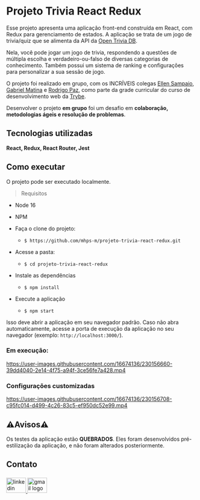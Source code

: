 # Projeto Trivia React Redux

Esse projeto apresenta uma aplicação front-end construída em React, com Redux para gerenciamento de estados. A aplicação se trata de um jogo de trivia/quiz que se alimenta da API da [Open Trivia DB](https://opentdb.com/).

Nela, você pode jogar um jogo de trivia, respondendo a questões de múltipla escolha e verdadeiro-ou-falso de diversas categorias de conhecimento. Também possui um sistema de ranking e configurações para personalizar a sua sessão de jogo.

O projeto foi realizado em grupo, com os INCRÍVEIS colegas [Ellen Sampaio](https://github.com/Ellensampas), [Gabriel Matina](https://github.com/gabrielmatina) e [Rodrigo Paz](https://github.com/rodrigopaaz), como parte da grade curricular do curso de desenvolvimento web da [Trybe](https://www.betrybe.com/).

Desenvolver o projeto **em grupo** foi um desafio em **colaboração, metodologias ágeis e resolução de problemas**.

## Tecnologias utilizadas

**React, Redux, React Router, Jest**

## Como executar

O projeto pode ser executado localmente.

> Requisitos
- Node 16
- NPM

- Faça o clone do projeto:
  - `$ https://github.com/mhps-m/projeto-trivia-react-redux.git`

- Acesse a pasta:
  - `$ cd projeto-trivia-react-redux`

- Instale as dependências
  - `$ npm install`

- Execute a aplicação
  - `$ npm start`

Isso deve abrir a aplicação em seu navegador padrão. Caso não abra automaticamente, acesse a porta de execução da aplicação no seu navegador (exemplo: `http://localhost:3000/`).


### Em execução:

https://user-images.githubusercontent.com/16674136/230156660-39dd4040-2e14-4f75-a94f-3ce56fe7a428.mp4

### Configurações customizadas

https://user-images.githubusercontent.com/16674136/230156708-c95fc014-d499-4c26-83c5-ef950dc52e99.mp4

## ⚠️Avisos:warning:

Os testes da aplicação estão **QUEBRADOS**. Eles foram desenvolvidos pré-estilização da aplicação, e não foram alterados posteriormente.

<h2 align="left">Contato</h2>

###

<div align="left">
  <a href="https://www.linkedin.com/in/miguel-soares-dev/" target="_blank">
    <img src="https://raw.githubusercontent.com/maurodesouza/profile-readme-generator/master/src/assets/icons/social/linkedin/default.svg" width="52" height="40" alt="linkedin logo"  />
  </a>
  <a href="mailto:miguelanjohps@gmail.com" target="_blank">
    <img src="https://raw.githubusercontent.com/maurodesouza/profile-readme-generator/master/src/assets/icons/social/gmail/default.svg" width="52" height="40" alt="gmail logo"  />
  </a>
</div>
